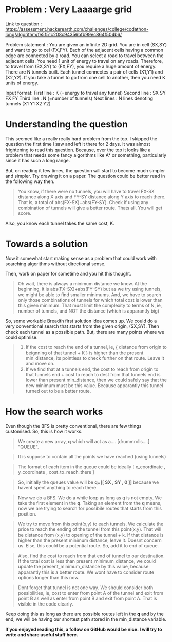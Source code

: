 # Problem : Very Laaaarge grid
Link to question : https://assessment.hackerearth.com/challenges/college/codathon-long/algorithm/fe5f51c208c94356bfb99ec864f504b6/

Problem statement : You are given an infinite 2D grid. You are in cell (SX,SY) and want to go to cel (FX,FY). Each of the adjacent cells having a common edge are connected by a road. You can select a road to travel between the adjacent cells. You need 1 unit of energy to travel on any roads. Therefore, to travel from (SX,SY) to (FX,FY), you require a huge amount of energy. There are N tunnels built. Each tunnel connectes a pair of cells (X1,Y1) and (X2,Y2). If you take a tunnel to go from one cell to another, then you need K units of energy.

Input format:
First line : K (=energy to travel any tunnel)
Second line : SX SY FX FY
Third line : N (=number of tunnels)
Next lines : N lines denoting tunnels (X1 Y1 X2 Y2)

# Understanding the question
This seemed like a really really hard problem from the top. I skipped the question the first time I saw and left it there for 2 days. It was almost frightening to read this question. Because, over the top it looks like a problem that needs some fancy algorithms like A* or something, particularly since it has such a long range.

But, on reading it few times, the question will start to become much simpler and simpler. Try drawing it on a paper. The question could be better read in the following way then.
> You know, if there were no tunnels, you will have to travel FX-SX distance along X axis and FY-SY distance along Y axis to reach there. That is, a total of abs(FX-SX)+abs(FY-SY). Check if using any combination of tunnels will give a better route. Thats all. You will get score.

Also, you know each tunnel takes the same cost, K. 

# Towards a solution
Now it somewhat start making sense as a problem that could work with searching algorithms without directional sense.

Then, work on paper for sometime and you hit this thought.
> Oh wait, there is always a minimum distance we know. At the beginning, it is abs(FX-SX)+abs(FY-SY) but as we try using tunnels, we might be able to find smaller minimums. And, we have to search only those combinations of tunnels for which total cost is lower than this given minimum. That must limit the complexity to terms of N, ie, number of tunnels, and NOT the distance (which is apparantly big)

So, some workable Breadth first solution idea comes up. We could do a very conventional search that starts from the given origin, (SX,SY). Then check each tunnel as a possible path. But, there are many points where we could optimise.
> 1. If the cost to reach the end of a tunnel, ie, { distance from origin to beignning of that tunnel + K  } is higher than the present min_distance, its pointless to check further on that route. Leave it and move on.
> 2. If we find that at a tunnels end, the cost to reach from origin to that tunnels end + cost to reach to dest from that tunnels end is lower than present min_distance, then we could safely say that the new minimum must be this value. Because apparantly this tunnel turned out to be a better route.

# How the search works

Even though the BFS is pretty conventional, there are few things customised. So, this is how it works.
> We create a new array, **q** which will act as a.... [drummrolls....] "QUEUE".

> It is suppose to contain all the points we have reached (using tunnels)

> The format of each item in the queue could be ideally [ x_coordinate , y_coordinate , cost_to_reach_there ]

> So, initially the queues value will be **q=[[ SX , SY , 0 ]]** because we havent spent anything to reach there

> Now we do a BFS. We do a while loop as long as q is not empty. We take the first element in the **q**. Taking an element from the **q** means, now we are trying to search for possibile routes that starts from this position.

> We try to move from this point(x,y) to each tunnels. We calculate the price to reach the ending of the tunnel from this point(x,y). That will be distance from (x,y) to opening of the tunnel + k. If that distance is higher than the present minimum distance, leave it. Doesnt concern us. Else, this could be a potential route. So, add it to end of queue.

> Also, find the cost to reach from that end of tunnel to our destination. If the total cost is less than present_minimum_distance, we could update the present_minimum_distance by this value, because apparantly this is a better route. We wont have to consider route options longer than this now.

> Dont forget that tunnel is not one way. We should consider both possibilities, ie, cost to enter from point A of the tunnel and exit from point B as well as enter from point B and exit from point A. That is visible in the code clearly.

Keep doing this as long as there are possible routes left in the **q** and by the end, we will be having our shortest path stored in the min_distance variable.

**If you enjoyed reading this, a follow on GitHub would be nice. I will try to write and share useful stuff here.**

